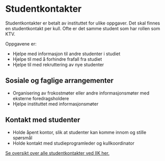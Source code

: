 # Studentkontakter

Studentkontakter er betalt av instituttet for ulike oppgaver. Det skal finnes en studentkontakt per kull.
Ofte er det samme student som har rollen som KTV.

Oppgavene er:

* Hjelpe med informasjon til andre studenter i studiet
* Hjelpe til med å forhindre frafall fra studiet
* Hjelpe til med rekruttering av nye studenter


## Sosiale og faglige arrangementer

* Organisering av frokostmøter eller andre informasjonsmøter med eksterne foredragsholdere
* Hjelpe instituttet med informasjonsmøter


## Kontakt med studenter

* Holde åpent kontor, slik at studenter kan komme innom og stille spørsmål
* Holde kontakt med studieprogramleder og kullkoordinator

[Se oversikt over alle studentkontakter ved IIK her.](https://edu.iik.ntnu.no/studenter.html)  
